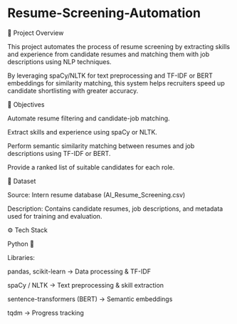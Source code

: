 # Resume-Screening-Automation
📖 Project Overview

This project automates the process of resume screening by extracting skills and experience from candidate resumes and matching them with job descriptions using NLP techniques.

By leveraging spaCy/NLTK for text preprocessing and TF-IDF or BERT embeddings for similarity matching, this system helps recruiters speed up candidate shortlisting with greater accuracy.

🎯 Objectives

Automate resume filtering and candidate-job matching.

Extract skills and experience using spaCy or NLTK.

Perform semantic similarity matching between resumes and job descriptions using TF-IDF or BERT.

Provide a ranked list of suitable candidates for each role.

📂 Dataset

Source: Intern resume database (AI_Resume_Screening.csv)

Description: Contains candidate resumes, job descriptions, and metadata used for training and evaluation.

⚙️ Tech Stack

Python 🐍

Libraries:

pandas, scikit-learn → Data processing & TF-IDF

spaCy / NLTK → Text preprocessing & skill extraction

sentence-transformers (BERT) → Semantic embeddings

tqdm → Progress tracking
